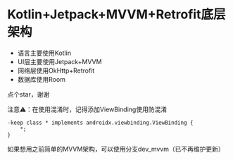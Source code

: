 # Kotlin+Jetpack+MVVM+Retrofit底层架构

- 语言主要使用Kotlin
- UI层主要使用Jetpack+MVVM
- 网络层使用OkHttp+Retrofit
- 数据库使用Room

点个star，谢谢

注意⚠：在使用混淆时，记得添加ViewBinding使用防混淆

```properties
-keep class * implements androidx.viewbinding.ViewBinding {
    *;
}
```


如果想用之前简单的MVVM架构，可以使用分支dev_mvvm（已不再维护更新）
